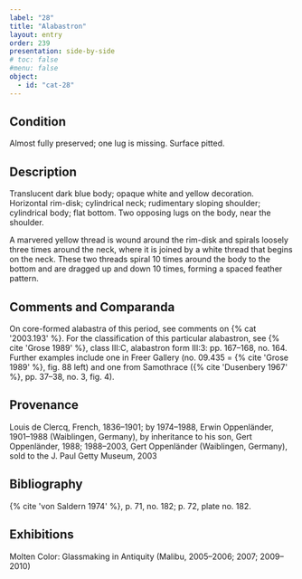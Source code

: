 ```yaml
---
label: "28"
title: "Alabastron"
layout: entry
order: 239
presentation: side-by-side
# toc: false
#menu: false 
object:
  - id: "cat-28"
---
```


## Condition

Almost fully preserved; one lug is missing. Surface pitted.

## Description

Translucent dark blue body; opaque white and yellow decoration. Horizontal rim-disk; cylindrical neck; rudimentary sloping shoulder; cylindrical body; flat bottom. Two opposing lugs on the body, near the shoulder.

A marvered yellow thread is wound around the rim-disk and spirals loosely three times around the neck, where it is joined by a white thread that begins on the neck. These two threads spiral 10 times around the body to the bottom and are dragged up and down 10 times, forming a spaced feather pattern.

## Comments and Comparanda

On core-formed alabastra of this period, see comments on {% cat '2003.193' %}. For the classification of this particular alabastron, see {% cite 'Grose 1989' %}, class III:C, alabastron form III:3: pp. 167–168, no. 164. Further examples include one in Freer Gallery (no. 09.435 = {% cite 'Grose 1989' %}, fig. 88 left) and one from Samothrace ({% cite 'Dusenbery 1967' %}, pp. 37–38, no. 3, fig. 4).

## Provenance

Louis de Clercq, French, 1836–1901; by 1974–1988, Erwin Oppenländer, 1901–1988 (Waiblingen, Germany), by inheritance to his son, Gert Oppenländer, 1988; 1988–2003, Gert Oppenländer (Waiblingen, Germany), sold to the J. Paul Getty Museum, 2003

## Bibliography

{% cite 'von Saldern 1974' %}, p. 71, no. 182; p. 72, plate no. 182.

## Exhibitions

Molten Color: Glassmaking in Antiquity (Malibu, 2005–2006; 2007; 2009–2010)
